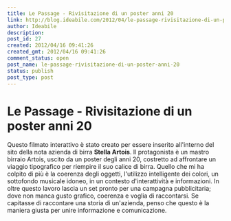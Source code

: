 ```yaml
---
title: Le Passage - Rivisitazione di un poster anni 20
link: http://blog.ideabile.com/2012/04/le-passage-rivisitazione-di-un-poster-anni-20/
author: Ideabile
description: 
post_id: 27
created: 2012/04/16 09:41:26
created_gmt: 2012/04/16 09:41:26
comment_status: open
post_name: le-passage-rivisitazione-di-un-poster-anni-20
status: publish
post_type: post
---
```


# Le Passage - Rivisitazione di un poster anni 20

Questo filmato interattivo è stato creato per essere inserito all'interno del sito della nota azienda di birra **Stella Artois**. Il protagonista è un mastro birraio Artois, uscito da un poster degli anni 20, costretto ad affrontare un viaggio tipografico per riempire il suo calice di birra. Quello che mi ha colpito di più è la coerenza degli oggetti, l'utilizzo intelligente dei colori, un sottofondo musicale idoneo, in un contesto d'interattività e informazioni. In oltre questo lavoro lascia un set pronto per una campagna pubblicitaria; dove non manca gusto grafico, coerenza e voglia di raccontarsi. Se capitasse di raccontare una storia di un'azienda, penso che questo è la maniera giusta per unire informazione e comunicazione.

